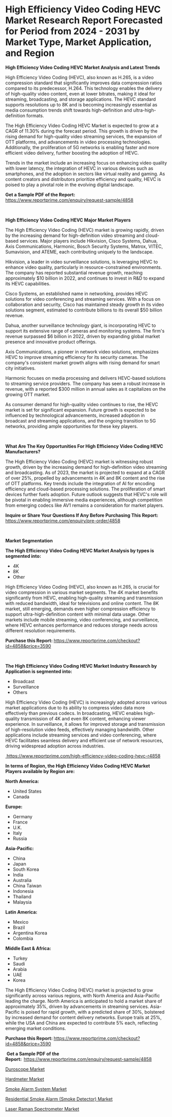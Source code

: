 <p><h1>High Efficiency Video Coding HEVC Market Research Report Forecasted for Period from 2024 -  2031 by Market Type, Market Application, and Region</h1></p><p><strong>High Efficiency Video Coding HEVC Market Analysis and Latest Trends</strong></p>
<p><p>High Efficiency Video Coding (HEVC), also known as H.265, is a video compression standard that significantly improves data compression ratios compared to its predecessor, H.264. This technology enables the delivery of high-quality video content, even at lower bitrates, making it ideal for streaming, broadcasting, and storage applications. The HEVC standard supports resolutions up to 8K and is becoming increasingly essential as media consumption trends shift towards high-definition and ultra-high-definition formats.</p><p>The High Efficiency Video Coding HEVC Market is expected to grow at a CAGR of 11.30% during the forecast period. This growth is driven by the rising demand for high-quality video streaming services, the expansion of OTT platforms, and advancements in video processing technologies. Additionally, the proliferation of 5G networks is enabling faster and more efficient video delivery, further boosting the adoption of HEVC. </p><p>Trends in the market include an increasing focus on enhancing video quality with lower latency, the integration of HEVC in various devices such as smartphones, and the adoption in sectors like virtual reality and gaming. As content creators and distributors prioritize efficiency and quality, HEVC is poised to play a pivotal role in the evolving digital landscape.</p></p>
<p><strong>Get a Sample PDF of the Report:&nbsp;</strong> <a href="https://www.reportprime.com/enquiry/request-sample/4858">https://www.reportprime.com/enquiry/request-sample/4858</a></p>
<p>&nbsp;</p>
<p><strong>High Efficiency Video Coding HEVC Major Market Players</strong></p>
<p><p>The High Efficiency Video Coding (HEVC) market is growing rapidly, driven by the increasing demand for high-definition video streaming and cloud-based services. Major players include Hikvision, Cisco Systems, Dahua, Axis Communications, Harmonic, Bosch Security Systems, Matrox, VITEC, Sumavision, and ATEME, each contributing uniquely to the landscape.</p><p>Hikvision, a leader in video surveillance solutions, is leveraging HEVC to enhance video quality, particularly in resource-constrained environments. The company has reported substantial revenue growth, reaching approximately $10 billion in 2022, and continues to invest in R&D to expand its HEVC capabilities.</p><p>Cisco Systems, an established name in networking, provides HEVC solutions for video conferencing and streaming services. With a focus on collaboration and security, Cisco has maintained steady growth in its video solutions segment, estimated to contribute billions to its overall $50 billion revenue.</p><p>Dahua, another surveillance technology giant, is incorporating HEVC to support its extensive range of cameras and monitoring systems. The firm's revenue surpassed $6 billion in 2022, driven by expanding global market presence and innovative product offerings.</p><p>Axis Communications, a pioneer in network video solutions, emphasizes HEVC to improve streaming efficiency for its security cameras. The company's consistent market growth aligns with rising demand for smart city initiatives.</p><p>Harmonic focuses on media processing and delivers HEVC-based solutions to streaming service providers. The company has seen a robust increase in revenue, with a reported $300 million in annual sales as it capitalizes on the growing OTT market.</p><p>As consumer demand for high-quality video continues to rise, the HEVC market is set for significant expansion. Future growth is expected to be influenced by technological advancements, increased adoption in broadcast and streaming applications, and the ongoing transition to 5G networks, providing ample opportunities for these key players.</p></p>
<p>&nbsp;</p>
<p><strong>What Are The Key Opportunities For High Efficiency Video Coding HEVC Manufacturers?</strong></p>
<p><p>The High Efficiency Video Coding (HEVC) market is witnessing robust growth, driven by the increasing demand for high-definition video streaming and broadcasting. As of 2023, the market is projected to expand at a CAGR of over 25%, propelled by advancements in 4K and 8K content and the rise of OTT platforms. Key trends include the integration of AI for encoding efficiency and cloud-based processing solutions. The proliferation of smart devices further fuels adoption. Future outlook suggests that HEVC's role will be pivotal in enabling immersive media experiences, although competition from emerging codecs like AV1 remains a consideration for market players.</p></p>
<p><strong>Inquire or Share Your Questions If Any Before Purchasing This Report:</strong> <a href="https://www.reportprime.com/enquiry/pre-order/4858">https://www.reportprime.com/enquiry/pre-order/4858</a></p>
<p>&nbsp;</p>
<p><strong>Market Segmentation</strong></p>
<p><strong>The High Efficiency Video Coding HEVC Market Analysis by types is segmented into:</strong></p>
<p><ul><li>4K</li><li>8K</li><li>Other</li></ul></p>
<p><p>High Efficiency Video Coding (HEVC), also known as H.265, is crucial for video compression in various market segments. The 4K market benefits significantly from HEVC, enabling high-quality streaming and transmission with reduced bandwidth, ideal for televisions and online content. The 8K market, still emerging, demands even higher compression efficiency to support ultra-high-definition content with minimal data usage. Other markets include mobile streaming, video conferencing, and surveillance, where HEVC enhances performance and reduces storage needs across different resolution requirements.</p></p>
<p><strong>Purchase this Report:&nbsp;</strong><a href="https://www.reportprime.com/checkout?id=4858&price=3590">https://www.reportprime.com/checkout?id=4858&price=3590</a></p>
<p>&nbsp;</p>
<p><strong>The High Efficiency Video Coding HEVC Market Industry Research by Application is segmented into:</strong></p>
<p><ul><li>Broadcast</li><li>Surveillance</li><li>Others</li></ul></p>
<p><p>High Efficiency Video Coding (HEVC) is increasingly adopted across various market applications due to its ability to compress video data more effectively than previous codecs. In broadcasting, HEVC enables high-quality transmission of 4K and even 8K content, enhancing viewer experience. In surveillance, it allows for improved storage and transmission of high-resolution video feeds, effectively managing bandwidth. Other applications include streaming services and video conferencing, where HEVC facilitates seamless delivery and efficient use of network resources, driving widespread adoption across industries.</p></p>
<p><a href="https://www.reportprime.com/high-efficiency-video-coding-hevc-r4858">&nbsp;https://www.reportprime.com/high-efficiency-video-coding-hevc-r4858</a></p>
<p><strong>In terms of Region, the High Efficiency Video Coding HEVC Market Players available by Region are:</strong></p>
<p>
    <p> <strong> North America: </strong>
        <ul>
            <li>United States</li>
            <li>Canada</li>
        </ul>
        </p> 
    <p> <strong> Europe: </strong>
        <ul>
            <li>Germany</li>
            <li>France</li>
            <li>U.K.</li>
            <li>Italy</li>
            <li>Russia</li>
        </ul>
        </p> 
    <p> <strong> Asia-Pacific: </strong>
        <ul>
            <li>China</li>
            <li>Japan</li>
            <li>South Korea</li>
            <li>India</li>
            <li>Australia</li>
            <li>China Taiwan</li>
            <li>Indonesia</li>
            <li>Thailand</li>
            <li>Malaysia</li>
        </ul>
        </p> 
    <p> <strong> Latin America: </strong>
        <ul>
            <li>Mexico</li>
            <li>Brazil</li>
            <li>Argentina Korea</li>
            <li>Colombia</li>
        </ul>
        </p> 
    <p> <strong> Middle East & Africa: </strong>
        <ul>
            <li>Turkey</li>
            <li>Saudi</li>
            <li>Arabia</li>
            <li>UAE</li>
            <li>Korea</li>
        </ul>
    </p>
    </p>
<p><p>The High Efficiency Video Coding (HEVC) market is projected to grow significantly across various regions, with North America and Asia-Pacific leading the charge. North America is anticipated to hold a market share of approximately 35%, driven by advancements in streaming services. Asia-Pacific is poised for rapid growth, with a predicted share of 30%, bolstered by increased demand for content delivery networks. Europe trails at 25%, while the USA and China are expected to contribute 5% each, reflecting emerging market conditions.</p></p>
<p><strong>Purchase this Report: </strong><a href="https://www.reportprime.com/checkout?id=4858&price=3590">https://www.reportprime.com/checkout?id=4858&price=3590</a></p>
<p>&nbsp;<strong>Get a Sample PDF of the Report:&nbsp;&nbsp;</strong><a href="https://www.reportprime.com/enquiry/request-sample/4858">https://www.reportprime.com/enquiry/request-sample/4858</a></p>
<p><strong></strong></p>
<p><p><a href="https://www.linkedin.com/pulse/comprehensive-look-product-type-brinell-duroscopevickers-euene?trackingId=JHV76nPWTambsAAusctFsg%3D%3D">Duroscope Market</a></p><p><a href="https://www.linkedin.com/pulse/pioneering-growth-analyzing-global-hardmeter-market-dynamics-2024-vba7e?trackingId=X4Oyq4srQTy%2BT3KjM4O2vQ%3D%3D">Hardmeter Market</a></p><p><a href="https://issuu.com/reportprime-2/docs/smoke-alarm-system-market-size-2030_6d096242d931d8">Smoke Alarm System Market</a></p><p><a href="https://issuu.com/reportprime-2/docs/residential-smoke-alarm-smoke-detec_fa1718e8c71bc1">Residential Smoke Alarm (Smoke Detector) Market</a></p><p><a href="https://www.linkedin.com/pulse/how-laser-raman-spectrometer-market-evolved-key-trends-regional-jxfye?trackingId=x2pMXShOSamulD1Lu9LwbA%3D%3D">Laser Raman Spectrometer Market</a></p></p>